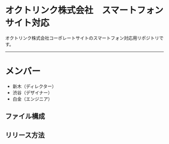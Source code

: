 # オクトリンク株式会社　スマートフォンサイト対応
オクトリンク株式会社コーポレートサイトのスマートフォン対応用リポジトリです。

---

# メンバー
* 新木（ディレクター）
* 渋谷（デザイナー）
* 白金（エンジニア）

## ファイル構成

## リリース方法
